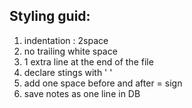  ## Styling guid:
  1) indentation : 2space
  2) no trailing white space
  3) 1 extra line at the end of the file
  4) declare stings with ' '
  5) add one space before and after = sign
  6) save notes as one line in DB
  
  